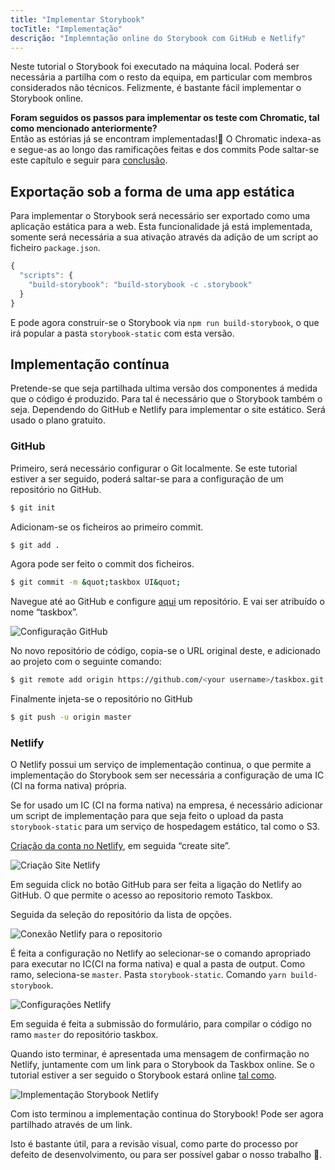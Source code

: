 ```yaml
---
title: "Implementar Storybook"
tocTitle: "Implementação"
descrição: "Implemntação online do Storybook com GitHub e Netlify"
---
```


Neste tutorial o Storybook foi executado na máquina local. Poderá ser necessária a partilha com o resto da equipa, em particular com membros considerados não técnicos. Felizmente, é bastante fácil implementar o Storybook online.

<div class="aside">
    <strong>Foram seguidos os passos para implementar os teste com Chromatic, tal como mencionado anteriormente?</strong>
    <br/>
    Então as estórias já se encontram implementadas!🎉 O Chromatic indexa-as e segue-as ao longo das ramificações feitas e dos commits
    Pode saltar-se este capítulo e seguir para <a href="/react/pt/conclusion">conclusão</a>.
</div>

## Exportação sob a forma de uma app estática

Para implementar o Storybook será necessário ser exportado como uma aplicação estática para a web. Esta funcionalidade já está implementada, somente será necessária a sua ativação através da adição de um script ao ficheiro `package.json`.

```javascript
{
  "scripts": {
    "build-storybook": "build-storybook -c .storybook"
  }
}
```

E pode agora construir-se o Storybook via `npm run build-storybook`, o que irá popular a pasta `storybook-static` com esta versão.

## Implementação contínua

Pretende-se que seja partilhada ultima versão dos componentes á medida que o código é produzido. Para tal é necessário que o Storybook também o seja. Dependendo do GitHub e Netlify para implementar o site estático. Será usado o plano gratuito. 

### GitHub 

Primeiro, será necessário configurar o Git localmente. Se este tutorial estiver a ser seguido, poderá saltar-se para a configuração de um repositório no GitHub. 

```bash 
$ git init 
``` 
Adicionam-se os ficheiros ao primeiro commit. 


```bash 
$ git add . 
```

Agora pode ser feito o commit dos ficheiros. 

```bash 
$ git commit -m &quot;taskbox UI&quot; 
``` 

Navegue até ao GitHub e configure [aqui](https://github.com/new) um repositório. E vai ser atribuído o nome “taskbox”. 

![Configuração GitHub](/github-create-taskbox.png) 

No novo repositório de código, copia-se o URL original deste, e adicionado ao projeto com o seguinte comando: 

```bash 
$ git remote add origin https://github.com/<your username>/taskbox.git 
``` 

Finalmente injeta-se o repositório no GitHub 

```bash 
$ git push -u origin master 
``` 

### Netlify 

O Netlify possui um serviço de implementação continua, o que permite a implementação do Storybook sem ser necessária a configuração de uma IC (CI na forma nativa) própria. 

<div class="aside">
Se for usado um IC (CI na forma nativa) na empresa, é necessário adicionar um script de implementação para que seja feito o upload da pasta <code>storybook-static</code> para um serviço de hospedagem estático, tal como o S3. 
</div>

[Criação da conta no Netlify](https://app.netlify.com/start), em seguida “create site”. 

![Criação Site Netlify](/netlify-create-site.png) 

Em seguida click no botão GitHub para ser feita a ligação do Netlify ao GitHub. O que permite o acesso ao repositorio remoto Taskbox. 

Seguida da seleção do repositório da lista de opções. 

![Conexão Netlify para o repositorio](/netlify-account-picker.png) 

É feita a configuração no Netlify ao selecionar-se o comando apropriado para executar no IC(CI na forma nativa) e qual a pasta de output. Como ramo, seleciona-se `master`. Pasta `storybook-static`. Comando `yarn build-storybook`. 

![Configurações Netlify](/netlify-settings.png) 

Em seguida é feita a submissão do formulário, para compilar o código no ramo `master` do repositório taskbox. 

Quando isto terminar, é apresentada uma mensagem de confirmação no Netlify, juntamente com um link para o Storybook da Taskbox online. Se o tutorial estiver a ser seguido o Storybook estará online [tal como](https://clever-banach-415c03.netlify.com/). 

![Implementação Storybook Netlify](/netlify-storybook-deploy.png) 

Com isto terminou a implementação continua do Storybook! Pode ser agora partilhado através de um link. 

Isto é bastante útil, para a revisão visual, como parte do processo por defeito de desenvolvimento, ou para ser possível gabar o nosso trabalho 💅.